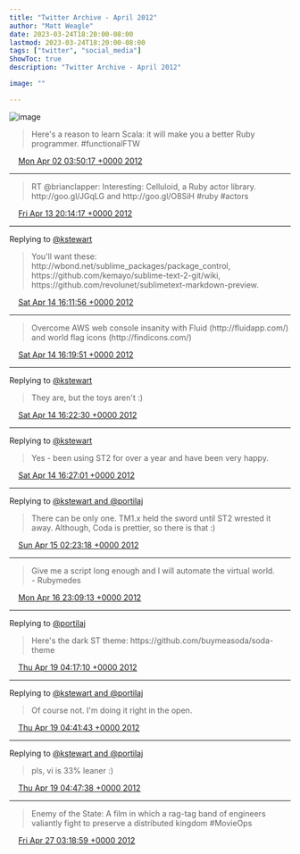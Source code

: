 ```yaml
---
title: "Twitter Archive - April 2012"
author: "Matt Weagle"
date: 2023-03-24T18:20:00-08:00
lastmod: 2023-03-24T18:20:00-08:00
tags: ["twitter", "social_media"]
ShowToc: true
description: "Twitter Archive - April 2012"

image: ""

---
```

![image](/sadtwitterbird3.jpg)

> Here's a reason to learn Scala: it will make you a better Ruby programmer\.  \#functionalFTW

<img src="./media/tweet.ico" width="12" /> [Mon Apr 02 03:50:17 +0000 2012](https://twitter.com/mweagle/status/186661809112092673)

----

> RT @brianclapper: Interesting: Celluloid, a Ruby actor library\. http://goo\.gl/JGqLG and http://goo\.gl/O8SiH \#ruby \#actors

<img src="./media/tweet.ico" width="12" /> [Fri Apr 13 20:14:17 +0000 2012](https://twitter.com/mweagle/status/190895703470518272)

----

Replying to [@kstewart](https://twitter.com/kstewart/status/191195167489925120)

> You'll want these: http://wbond\.net/sublime\_packages/package\_control, https://github\.com/kemayo/sublime\-text\-2\-git/wiki, https://github\.com/revolunet/sublimetext\-markdown\-preview\.

<img src="./media/tweet.ico" width="12" /> [Sat Apr 14 16:11:56 +0000 2012](https://twitter.com/mweagle/status/191197101890347008)

----

> Overcome AWS web console insanity with Fluid \(http://fluidapp\.com/\) and world flag icons \(http://findicons\.com/\)

<img src="./media/tweet.ico" width="12" /> [Sat Apr 14 16:19:51 +0000 2012](https://twitter.com/mweagle/status/191199094310576128)

----

Replying to [@kstewart](https://twitter.com/kstewart/status/191199611434713088)

> They are, but the toys aren't :\)

<img src="./media/tweet.ico" width="12" /> [Sat Apr 14 16:22:30 +0000 2012](https://twitter.com/mweagle/status/191199764669411330)

----

Replying to [@kstewart](https://twitter.com/kstewart/status/191199951517253632)

> Yes \- been using ST2 for over a year and have been very happy\.

<img src="./media/tweet.ico" width="12" /> [Sat Apr 14 16:27:01 +0000 2012](https://twitter.com/mweagle/status/191200899627102211)

----

Replying to [@kstewart and @portilaj](https://twitter.com/kstewart/status/191326133814444032)

> There can be only one\. TM1\.x held the sword until ST2 wrested it away\. Although, Coda is prettier, so there is that :\)

<img src="./media/tweet.ico" width="12" /> [Sun Apr 15 02:23:18 +0000 2012](https://twitter.com/mweagle/status/191350960487018496)

----

> Give me a script long enough and I will automate the virtual world\.    
> 	\- Rubymedes

<img src="./media/tweet.ico" width="12" /> [Mon Apr 16 23:09:13 +0000 2012](https://twitter.com/mweagle/status/192026893120323584)

----

Replying to [@portilaj](https://twitter.com/portilaj/status/191323601364987905)

> Here's the dark ST theme: https://github\.com/buymeasoda/soda\-theme

<img src="./media/tweet.ico" width="12" /> [Thu Apr 19 04:17:10 +0000 2012](https://twitter.com/mweagle/status/192829167514038273)

----

Replying to [@kstewart and @portilaj](https://twitter.com/kstewart/status/192830242396717056)

> Of course not\.  I'm doing it right in the open\.

<img src="./media/tweet.ico" width="12" /> [Thu Apr 19 04:41:43 +0000 2012](https://twitter.com/mweagle/status/192835346285854720)

----

Replying to [@kstewart and @portilaj](https://twitter.com/kstewart/status/192835962554945538)

> pls, vi is 33% leaner :\)

<img src="./media/tweet.ico" width="12" /> [Thu Apr 19 04:47:38 +0000 2012](https://twitter.com/mweagle/status/192836831899942912)

----

> Enemy of the State: A film in which a rag\-tag band of engineers valiantly fight to preserve a distributed kingdom \#MovieOps

<img src="./media/tweet.ico" width="12" /> [Fri Apr 27 03:18:59 +0000 2012](https://twitter.com/mweagle/status/195713625153994752)
